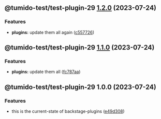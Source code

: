 ## @tumido-test/test-plugin-29 [1.2.0](https://github.com/tumido/test-npm-publish-migration-2/compare/@tumido-test/test-plugin-29@1.1.0...@tumido-test/test-plugin-29@1.2.0) (2023-07-24)


### Features

* **plugins:** update them all again ([c557726](https://github.com/tumido/test-npm-publish-migration-2/commit/c557726d5b75cf345fcf50f45e6a6281a2909f5a))

## @tumido-test/test-plugin-29 [1.1.0](https://github.com/tumido/test-npm-publish-migration-2/compare/@tumido-test/test-plugin-29@1.0.0...@tumido-test/test-plugin-29@1.1.0) (2023-07-24)


### Features

* **plugins:** update them all ([fc787aa](https://github.com/tumido/test-npm-publish-migration-2/commit/fc787aa160288a524e2bb06d5c1ab3c72f8e0774))

## @tumido-test/test-plugin-29 1.0.0 (2023-07-24)


### Features

* this is the current-state of backstage-plugins ([e49d308](https://github.com/tumido/test-npm-publish-migration-2/commit/e49d30830fa11898df24d879c21c82fd624df7ba))
